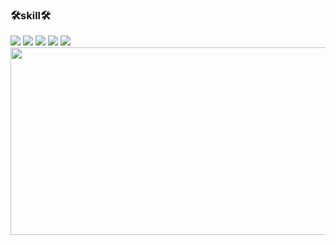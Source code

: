 ### 🛠skill🛠

<div>
<img src="https://img.shields.io/badge/html5-E34F26?style=flat&logo=html5&logoColor=ffffff"/>
<img src="https://img.shields.io/badge/CSS3-1572B6?style=flat&logo=CSS3&logoColor=ffffff">
<img src="https://img.shields.io/badge/javascript-F7DF1E?style=flat&logo=javascript&logoColor=ffffff"/>
<img src="https://img.shields.io/badge/spring-6DB33F?style=flat&logo=spring&logoColor=ffffff"/>
<img src="https://img.shields.io/badge/Java-007396?style=flat&logo=OpenJDK&logoColor=ffffff"/>
</div>

<div>
<a href="https://github.com/devxb/gitanimals">
<img
  src="https://render.gitanimals.org/farms/wt0329"
  width="600"
  height="300"
/>
</a>
</div>
